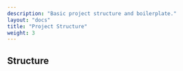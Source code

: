 ```yaml
---
description: "Basic project structure and boilerplate."
layout: "docs"
title: "Project Structure"
weight: 3
---
```


<article id="article1">

## Structure

</article>
